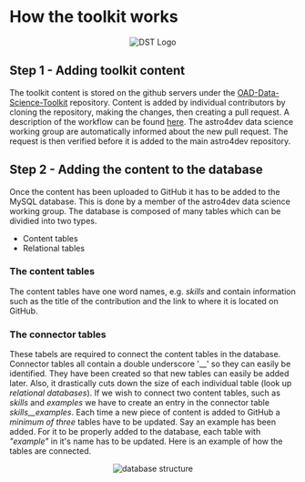 How the toolkit works
===================

<p align="center"><img src="https://raw.githubusercontent.com/astro4dev/OAD-Data-Science-Toolkit/master/img/DST_logo_250px.png" alt="DST Logo"/></p>

## Step 1 - Adding toolkit content
The toolkit content is stored on the github servers under the <a href="https://github.com/astro4dev/OAD-Data-Science-Toolkit" target="_blank">OAD-Data-Science-Toolkit</a> repository. Content is added by individual contributors by cloning the repository, making the changes, then creating a pull request. A description of the workflow can be found [here](CONTRIBUTING.md). The astro4dev data science working group are automatically informed about the new pull request. The request is then verified before it is added to the main astro4dev repository.

## Step 2 - Adding the content to the database

Once the content has been uploaded to GitHub it has to be added to the MySQL database. This is done by a member of the astro4dev data science working group. The database is composed of many tables which can be dividied into two types.

- Content tables
- Relational tables

### The content tables
The content tables have one word names, e.g. _skills_ and contain information such as the title of the contribution and the link to where it is located on GitHub.

### The connector tables
These tabels are required to connect the content tables in the database. Connector tables all contain a double underscore '__' so they can easily be identified. They have been created so that new tables can easily be added later. Also, it drastically cuts down the size of each individual table (look up _relational databases_). If we wish to connect two content tables, such as _skills_ and _examples_ we have to create an entry in the connector table _skills__examples_. Each time a new piece of content is added to GitHub a *minimum of three* tables have to be updated. Say an example has been added. For it to be properly added to the database, each table with _"example"_ in it's name has to be updated. Here is an example of how the tables are connected.

<p align="center"><img src="https://raw.githubusercontent.com/astro4dev/OAD-Data-Science-Toolkit/master/img/database_structure.png" alt="database structure"/></p>
